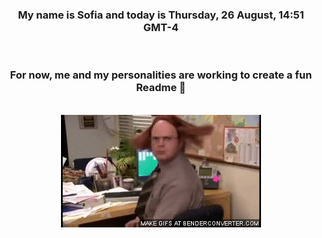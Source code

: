 


<div align="center">
<h3 >My name is Sofia and today is Thursday, 26 August, 14:51 GMT-4</h3><br>
<h3 >For now, me and my personalities are working to create a fun Readme 👋
</h3><br>
<img src='img/dwight.gif' alt='working...'/>
</div>

